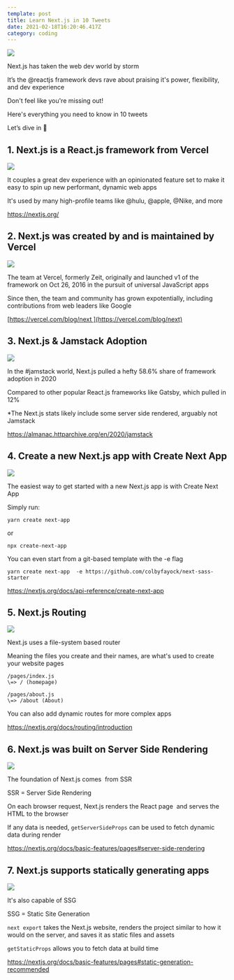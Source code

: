 ```yaml
---
template: post
title: Learn Next.js in 10 Tweets
date: 2021-02-18T16:20:46.417Z
category: coding
---
```





![](/assets/0-intro.jpg)

Next.js has taken the web dev world by storm

It’s the @reactjs framework devs rave about praising it's power, flexibility, and dev experience

Don't feel like you're missing out!

Here's everything you need to know in 10 tweets

Let’s dive in 🧵

## 1. Next.js is a React.js framework from Vercel

![](/assets/1.-next.js-is-a-react-framework.jpg)

It couples a great dev experience with an opinionated feature set to make it easy to spin up new performant, dynamic web apps

It's used by many high-profile teams like @hulu, @apple, @Nike, and more

<https://nextjs.org/>

## 2. Next.js was created by and is maintained by Vercel

![](/assets/2.-vercel.jpg)

The team at Vercel, formerly Zeit, originally and launched v1 of the framework on Oct 26, 2016 in the pursuit of universal JavaScript apps

Since then, the team and community has grown expotentially, including contributions from web leaders like Google

[https://vercel.com/blog/next ](https://vercel.com/blog/next)

## 3. Next.js & Jamstack Adoption

![](/assets/3.-jamstack-adoption.jpg)

In the #jamstack world, Next.js pulled a hefty 58.6% share of framework adoption in 2020

Compared to other popular React.js frameworks like Gatsby, which pulled in 12%

\*The Next.js stats likely include some server side rendered, arguably not Jamstack

<https://almanac.httparchive.org/en/2020/jamstack>

## 4. Create a new Next.js app with Create Next App

![](/assets/4.-create-next-app.jpg)

The easiest way to get started with a new Next.js app is with Create Next App

Simply run:

```
yarn create next-app
```

or

```
npx create-next-app
```

You can even start from a git-based template with the -e flag

```
yarn create next-app  -e https://github.com/colbyfayock/next-sass-starter
```

<https://nextjs.org/docs/api-reference/create-next-app>

## 5. Next.js Routing

![](/assets/5.-routing.jpg)

Next.js uses a file-system based router

Meaning the files you create and their names, are what's used to create your website pages

```
/pages/index.js
\=> / (homepage)

/pages/about.js
\=> /about (About)
```

You can also add dynamic routes for more complex apps

<https://nextjs.org/docs/routing/introduction>

## 6. Next.js was built on Server Side Rendering

![](/assets/6.-ssr.jpg)

The foundation of Next.js comes  from SSR

SSR = Server Side Rendering

On each browser request, Next.js renders the React page  and serves the HTML to the browser

If any data is needed, `getServerSideProps` can be used to fetch dynamic data during render

<https://nextjs.org/docs/basic-features/pages#server-side-rendering>

## 7. Next.js supports statically generating apps

![](/assets/7.-ssg.jpg)

It's also capable of SSG

SSG = Static Site Generation

`next export` takes the Next.js website, renders the project similar to how it would on the server, and saves it as static files and assets

`getStaticProps` allows you to fetch data at build time

<https://nextjs.org/docs/basic-features/pages#static-generation-recommended>